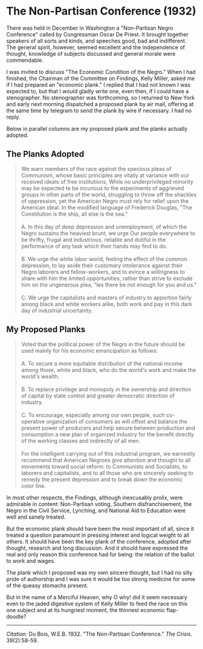 <!--
title:   The Non-Partisan Conference
author:  Du Bois, W.E.B.
journal: The Crisis
year:    1932
volume:  39
issue:   2
pages:   58-59
-->
# The Non-Partisan Conference (1932)

There was held in December in Washington a "Non-Partisan Negro Conference" called by Congressman Oscar De Priest. It brought together speakers of all sorts and kinds, and speeches good, bad and indifferent. The general spirit, however, seemed excellent and the independence of thought, knowledge of subjects discussed and general morale were commendable.

I was invited to discuss "The Economic Condition of the Negro." When I had finished, the Chairman of the Committee on Findings, Kelly Miller, asked me if I had prepared an "economic plank." I replied that I had not known I was expected to, but that I would gladly write one, even then, if I could have a stenographer. No stenographer was forthcoming, so I returned to New York and early next morning dispatched a proposed plank by air mail, offering at the same time by telegram to send the plank by wire if necessary. I had no reply.

Below in parallel columns are my proposed plank and the planks actually adopted.

## **The Planks Adopted**

>We warn members of the race against the specious pleas of Communism, whose basic principles are vitally at variance with our received ideals of free institutions, While no underprivileged minority may be expected te be incurious to the experiments of aggrieved groups in other parts of the world, struggling to throw off the shackles of oppression, yet the American Negro must rely for relief upon the American ideal. In the modified language of Frederick Douglas, "The Constitution is the ship, all else is the sea."   
> &nbsp;    
> A. In this day of deep depression and unemployment, of which the Negro sustains the heaviest brunt, we urge Our people everywhere to be thrifty, frugal and industrious, reliable and dutiful in the performance of any task which their hands may find to do.    
> &nbsp;    
> B. We urge the white labor world, feeling the effect of the common depression, to lay aside their customary intolerance against their Negro laborers and fellow-workers, and to evince a willingness to share with him the limited opportunities, rather than strive to exclude him on the ungenerous plea, "les there be not enough for you and us."    
> &nbsp;    
>C. We urge the capitalists and masters of industry to apportion fairly among black and white workers alike, both work and pay in this dark day of industrial uncertainty.

## **My Proposed Planks**

> Voted that the political power of the Negro in the future should be used mainly for his economic emancipation as follows:    
> &nbsp;    
A. To secure a more equitable distribution of the national income among those, white and black, who do the world's work and make the world's wealth.     
> &nbsp;      
B.  To replace privilege and monopoly in the ownership and direction of capital by state control and greater democratic direction of industry.    
> &nbsp;    
C. To encourage, especially among our own people, such co-operative organization of consumers as will offset and balance the present power of producers and help secure between production and consumption a new plan of organized industry for the benefit directly of the working classes and indirectly of all men.      
> &nbsp;    
> For the intelligent carrying out of this industrial program, we earnestly recommend that American Negroes give attention and thought to all movements toward social reform: to Communists and Socialists, to laborers and capitalists, and to all those who are sincerely seeking to remedy the present depression and to break down the economic color line.

In most other respects, the Findings, although inexcusably prolix, were admirable in content: Non-Partisan voting, Southern disfranchisement, the Negro in the Civil Service, Lynching, and National Aid to Education were well and sanely treated.

But the economic plank should have been the most important of all, since it treated a question paramount in pressing interest and logical weight to all others. It should have been the key plank of the conference, adopted after thought, research and long discussion. And it should have expressed the real and only reason this conference had for being: the relation of the ballot to work and wages.

The plank which I proposed was my own sincere thought, but I had no silly pride of authorship and I was sure it would be too strong medicine for some of the queasy stomachs present.

But in the name of a Merciful Heaven, why O why! did it seem necessary even to the jaded digestive system of Kelly Miller to feed the race on this one subject and at its hungriest moment, the thinnest economic flap-doodle?

_________________
*Citation:* Du Bois, W.E.B. 1932. "The Non-Partisan Conference." *The Crisis*. 39(2):58-59.
